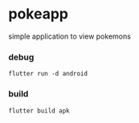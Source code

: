 # pokeapp

simple application to view pokemons

### debug

```
flutter run -d android
```

### build

```
flutter build apk
```
